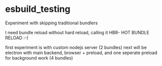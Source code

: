 # esbuild_testing

Experiment with skipping traditional bundlers

I need bundle reload without hard reload, calling it HBR- HOT BUNDLE RELOAD :-)

first experiment is with custom nodejs server (2 bundles)
next will be electron with main backend, browser + preload, and one seperate preload for background work (4 bundles)




